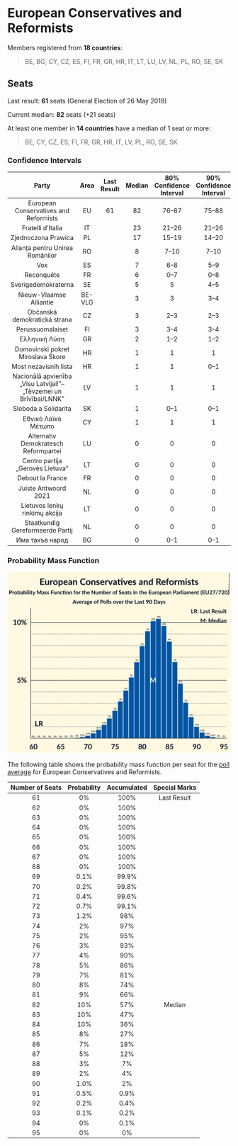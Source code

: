 # European Conservatives and Reformists

Members registered from **18 countries**:

> BE, BG, CY, CZ, ES, FI, FR, GR, HR, IT, LT, LU, LV, NL, PL, RO, SE, SK

## Seats

Last result: **61** seats (General Election of 26 May 2019)

Current median: **82** seats (+21 seats)

At least one member in **14 countries** have a median of 1 seat or more:

> BE, CY, CZ, ES, FI, FR, GR, HR, IT, LV, PL, RO, SE, SK

### Confidence Intervals

| Party | Area | Last Result | Median | 80% Confidence Interval | 90% Confidence Interval | 95% Confidence Interval | 99% Confidence Interval |
|:-----:|:----:|:-----------:|:------:|:-----------------------:|:-----------------------:|:-----------------------:|:-----------------------:|
| European Conservatives and Reformists | EU | 61 | 82 | 76–87 | 75–88 | 73–89 | 71–91 |
| Fratelli d’Italia | IT | | 23 | 21–26 | 21–26 | 21–27 | 20–29 |
| Zjednoczona Prawica | PL | | 17 | 15–19 | 14–20 | 13–20 | 12–21 |
| Alianța pentru Unirea Românilor | RO | | 8 | 7–10 | 7–10 | 6–10 | 6–10 |
| Vox | ES | | 7 | 6–8 | 5–9 | 5–9 | 4–9 |
| Reconquête | FR | | 6 | 0–7 | 0–8 | 0–8 | 0–8 |
| Sverigedemokraterna | SE | | 5 | 5 | 4–5 | 4–6 | 4–6 |
| Nieuw-Vlaamse Alliantie | BE-VLG | | 3 | 3 | 3–4 | 3–4 | 2–4 |
| Občanská demokratická strana | CZ | | 3 | 2–3 | 2–3 | 2–3 | 2–3 |
| Perussuomalaiset | FI | | 3 | 3–4 | 3–4 | 3–4 | 3–4 |
| Ελληνική Λύση | GR | | 2 | 1–2 | 1–2 | 1–2 | 1–3 |
| Domovinski pokret Miroslava Škore | HR | | 1 | 1 | 1 | 1 | 1 |
| Most nezavisnih lista | HR | | 1 | 1 | 0–1 | 0–2 | 0–2 |
| Nacionālā apvienība „Visu Latvijai!”–„Tēvzemei un Brīvībai/LNNK” | LV | | 1 | 1 | 1 | 1 | 1–2 |
| Sloboda a Solidarita | SK | | 1 | 0–1 | 0–1 | 0–2 | 0–2 |
| Εθνικό Λαϊκό Μέτωπο | CY | | 1 | 1 | 1 | 1 | 1 |
| Alternativ Demokratesch Reformpartei | LU | | 0 | 0 | 0 | 0 | 0 |
| Centro partija „Gerovės Lietuva“ | LT | | 0 | 0 | 0 | 0 | 0–1 |
| Debout la France | FR | | 0 | 0 | 0 | 0 | 0 |
| Juiste Antwoord 2021 | NL | | 0 | 0 | 0 | 0 | 0 |
| Lietuvos lenkų rinkimų akcija | LT | | 0 | 0 | 0 | 0 | 0 |
| Staatkundig Gereformeerde Partij | NL | | 0 | 0 | 0 | 0 | 0–1 |
| Има такъв народ | BG | | 0 | 0–1 | 0–1 | 0–1 | 0–1 |

### Probability Mass Function

![Graph with seats probability mass function not yet produced](average-2024-02-15-seats-pmf-europeanconservativesandreformists.png "Seats Probability Mass Function")

The following table shows the probability mass function per seat for the [poll average](average-2024-02-15.html) for European Conservatives and Reformists.

| Number of Seats | Probability | Accumulated | Special Marks |
|:---------------:|:-----------:|:-----------:|:-------------:|
| 61 | 0% | 100% | Last Result |
| 62 | 0% | 100% |  |
| 63 | 0% | 100% |  |
| 64 | 0% | 100% |  |
| 65 | 0% | 100% |  |
| 66 | 0% | 100% |  |
| 67 | 0% | 100% |  |
| 68 | 0% | 100% |  |
| 69 | 0.1% | 99.9% |  |
| 70 | 0.2% | 99.8% |  |
| 71 | 0.4% | 99.6% |  |
| 72 | 0.7% | 99.1% |  |
| 73 | 1.2% | 98% |  |
| 74 | 2% | 97% |  |
| 75 | 2% | 95% |  |
| 76 | 3% | 93% |  |
| 77 | 4% | 90% |  |
| 78 | 5% | 86% |  |
| 79 | 7% | 81% |  |
| 80 | 8% | 74% |  |
| 81 | 9% | 66% |  |
| 82 | 10% | 57% | Median |
| 83 | 10% | 47% |  |
| 84 | 10% | 36% |  |
| 85 | 8% | 27% |  |
| 86 | 7% | 18% |  |
| 87 | 5% | 12% |  |
| 88 | 3% | 7% |  |
| 89 | 2% | 4% |  |
| 90 | 1.0% | 2% |  |
| 91 | 0.5% | 0.9% |  |
| 92 | 0.2% | 0.4% |  |
| 93 | 0.1% | 0.2% |  |
| 94 | 0% | 0.1% |  |
| 95 | 0% | 0% |  |


